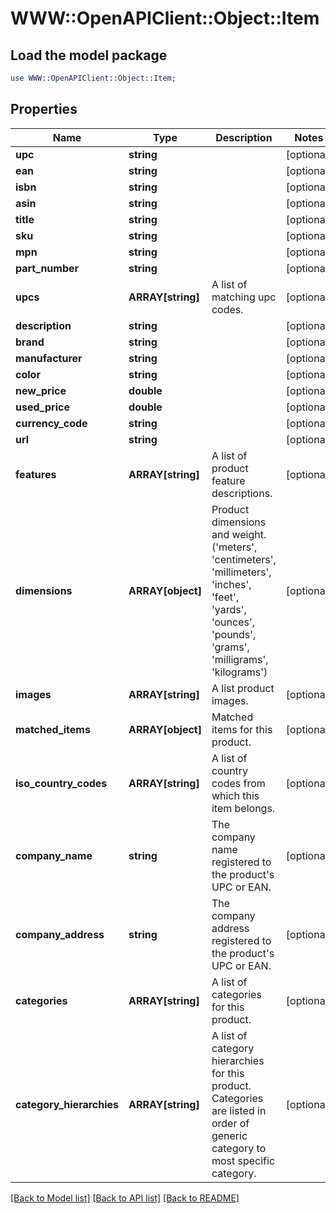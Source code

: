 # WWW::OpenAPIClient::Object::Item

## Load the model package
```perl
use WWW::OpenAPIClient::Object::Item;
```

## Properties
Name | Type | Description | Notes
------------ | ------------- | ------------- | -------------
**upc** | **string** |  | [optional] 
**ean** | **string** |  | [optional] 
**isbn** | **string** |  | [optional] 
**asin** | **string** |  | [optional] 
**title** | **string** |  | [optional] 
**sku** | **string** |  | [optional] 
**mpn** | **string** |  | [optional] 
**part_number** | **string** |  | [optional] 
**upcs** | **ARRAY[string]** | A list of matching upc codes. | [optional] 
**description** | **string** |  | [optional] 
**brand** | **string** |  | [optional] 
**manufacturer** | **string** |  | [optional] 
**color** | **string** |  | [optional] 
**new_price** | **double** |  | [optional] 
**used_price** | **double** |  | [optional] 
**currency_code** | **string** |  | [optional] 
**url** | **string** |  | [optional] 
**features** | **ARRAY[string]** | A list of product feature descriptions. | [optional] 
**dimensions** | **ARRAY[object]** | Product dimensions and weight.  (&#39;meters&#39;, &#39;centimeters&#39;, &#39;millimeters&#39;, &#39;inches&#39;, &#39;feet&#39;, &#39;yards&#39;, &#39;ounces&#39;, &#39;pounds&#39;, &#39;grams&#39;, &#39;milligrams&#39;, &#39;kilograms&#39;) | [optional] 
**images** | **ARRAY[string]** | A list product images. | [optional] 
**matched_items** | **ARRAY[object]** | Matched items for this product. | [optional] 
**iso_country_codes** | **ARRAY[string]** | A list of country codes from which this item belongs. | [optional] 
**company_name** | **string** | The company name registered to the product&#39;s UPC or EAN. | [optional] 
**company_address** | **string** | The company address registered to the product&#39;s UPC or EAN. | [optional] 
**categories** | **ARRAY[string]** | A list of categories for this product. | [optional] 
**category_hierarchies** | **ARRAY[string]** | A list of category hierarchies for this product. Categories are listed in order of generic category to most specific category. | [optional] 

[[Back to Model list]](../README.md#documentation-for-models) [[Back to API list]](../README.md#documentation-for-api-endpoints) [[Back to README]](../README.md)


